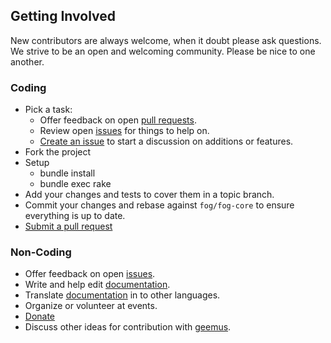 ## Getting Involved

New contributors are always welcome, when it doubt please ask questions. We strive to be an open and welcoming community. Please be nice to one another.

### Coding

* Pick a task:
  * Offer feedback on open [pull requests](https://github.com/fog/fog-core/pulls).
  * Review open [issues](https://github.com/fog/fog-core/issues) for things to help on.
  * [Create an issue](https://github.com/fog/fog-core/issues/new) to start a discussion on additions or features.
* Fork the project
* Setup
  * bundle install
  * bundle exec rake
* Add your changes and tests to cover them in a topic branch.
* Commit your changes and rebase against `fog/fog-core` to ensure everything is up to date.
* [Submit a pull request](https://github.com/fog/fog-core/compare/)

### Non-Coding

* Offer feedback on open [issues](https://github.com/fog/fog-core/issues).
* Write and help edit [documentation](https://github.com/fog/fog.github.com).
* Translate [documentation](https://github.com/fog/fog.github.com) in to other languages.
* Organize or volunteer at events.
* [Donate](https://www.gittip.com/geemus/)
* Discuss other ideas for contribution with [geemus](mailto:geemus+fog@gmail.com).
